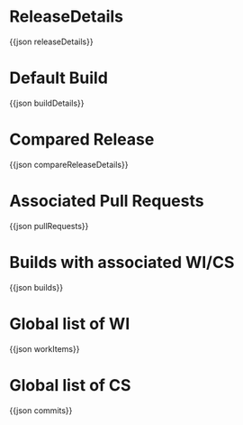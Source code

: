 # ReleaseDetails  
{{json releaseDetails}}

# Default Build
{{json buildDetails}}

# Compared Release
{{json compareReleaseDetails}}
    
# Associated Pull Requests 
{{json pullRequests}}

# Builds with associated WI/CS 
{{json builds}}

# Global list of WI 
{{json  workItems}}

# Global list of CS 
{{json  commits}}
